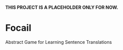 **THIS PROJECT IS A PLACEHOLDER ONLY FOR NOW.**

# Focail
Abstract Game for Learning Sentence Translations
